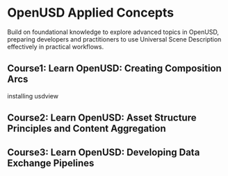 # OpenUSD Applied Concepts
Build on foundational knowledge to explore advanced topics in OpenUSD, preparing developers and practitioners to use Universal Scene Description effectively in practical workflows.

## Course1: Learn OpenUSD: Creating Composition Arcs

installing usdview

## Course2: Learn OpenUSD: Asset Structure Principles and Content Aggregation

## Course3: Learn OpenUSD: Developing Data Exchange Pipelines

